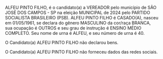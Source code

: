 ALFEU PINTO FILHO, é o candidato(a) a VEREADOR pelo município de SÃO JOSÉ DOS CAMPOS - SP na eleição MUNICIPAL de 2024 pelo PARTIDO SOCIALISTA BRASILEIRO (PSB). ALFEU PINTO FILHO é CASADO(A), nasceu em 01/05/1961, se declara do gênero MASCULINO da cor/raça BRANCA, sua ocupação é OUTROS e seu grau de instrução é ENSINO MÉDIO COMPLETO. Seu nome de urna é ALFEU, e seu número de urna é 40.

O Candidato(a) ALFEU PINTO FILHO não declarou bens.


O Candidato(a) ALFEU PINTO FILHO não forneceu dados das redes sociais.